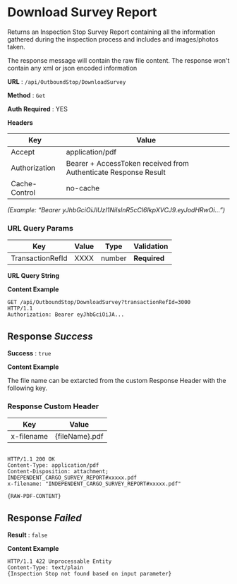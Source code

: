
# Download Survey Report

Returns an Inspection Stop Survey Report containing all the information gathered during the inspection process and includes and images/photos taken.

The response message will contain the raw file content. The response won't contain any xml or json encoded information

**URL** : `/api/OutboundStop/DownloadSurvey`

**Method** : `Get`

**Auth **Required**** : YES

**Headers**

| Key | Value |
|--------------|--------------|
| Accept | application/pdf |
| Authorization | Bearer + AccessToken received from Authenticate Response Result |
| Cache-Control | no-cache |



*(Example: “Bearer yJhbGciOiJIUzI1NiIsInR5cCI6IkpXVCJ9.eyJodHRwOi...”)*


### URL Query Params
| Key| Value| Type| Validation |
|--------------|---------- |-------------- |------------ |
|TransactionRefId|XXXX|number|**Required**|


**URL Query String**

**Content Example**

```http
GET /api/OutboundStop/DownloadSurvey?transactionRefId=3000 
HTTP/1.1
Authorization: Bearer eyJhbGciOiJA...

```

## Response *Success* 
**Success** : `true`

**Content Example**

The file name can be extarcted from the custom Response Header with the following key.

### Response Custom Header
| Key | Value |
|--------------|--------------|
| x-filename | {fileName}.pdf |


```http

HTTP/1.1 200 OK
Content-Type: application/pdf
Content-Disposition: attachment; INDEPENDENT_CARGO_SURVEY_REPORT#xxxxx.pdf
x-filename: "INDEPENDENT_CARGO_SURVEY_REPORT#xxxxx.pdf"

{RAW-PDF-CONTENT}

```


## Response *Failed*
**Result** : `false`

**Content Example**

```http
HTTP/1.1 422 Unprocessable Entity
Content-Type: text/plain
{Inspection Stop not found based on input parameter}
```
